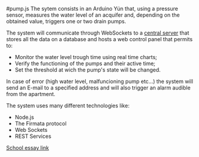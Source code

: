 #pump.js
The sytem consists in an Arduino Yún that, using a pressure sensor, measures the water level of an acquifer and, depending on the obtained value, triggers one or two drain pumps.

The system will communicate through WebSockets to a [central server](https://github.com/SuperBonny/iot.js.git) that stores all the data on a database and hosts a web control panel that permits to:

* Monitor the water level trough time using real time charts;
* Verify the functioning of the pumps and their active time;
* Set the threshold at wich the pump's state will be changed.

In case of error (high water level, malfuncioning pump etc...) the system will send an E-mail to a specified address and will also trigger an alarm audible from the apartment.

The system uses many different technologies like:

* Node.js
* The Firmata protocol
* Web Sockets
* REST Services

[School essay link](http://tesine.marconirovereto.it/dettagli.html?2016.5BI.3)
